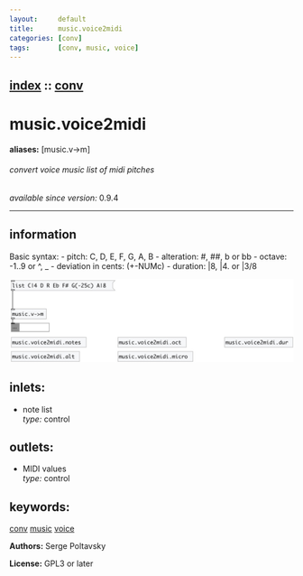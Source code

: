 ```yaml
---
layout:     default
title:      music.voice2midi
categories: [conv]
tags:       [conv, music, voice]
---
```

[index](index.html) :: [conv](category_conv.html)
---

# music.voice2midi
**aliases:** [music.v-&gt;m]


###### convert voice music list of midi pitches

*available since version:* 0.9.4

---


## information
Basic syntax: - pitch: C, D, E, F, G, A, B - alteration: #, ##, b or bb - octave: -1..9 or ^, _ - deviation in cents: (+-NUMc) - duration: |8, |4. or |3/8


[![example](../examples/img/music.voice2midi.jpg)](../examples/pd/music.voice2midi.pd)









## inlets:

* note list<br>
_type:_ control



## outlets:

* MIDI values<br>
_type:_ control



## keywords:

[conv](keywords/conv.html)
[music](keywords/music.html)
[voice](keywords/voice.html)






**Authors:** Serge Poltavsky




**License:** GPL3 or later





